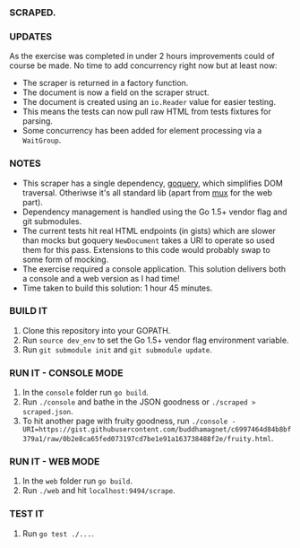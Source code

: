 ### SCRAPED.

### UPDATES

As the exercise was completed in under 2 hours improvements could of course be made. No time to add concurrency right now but at least now:

* The scraper is returned in a factory function.
* The document is now a field on the scraper struct.
* The document is created using an ```io.Reader``` value for easier testing.
* This means the tests can now pull raw HTML from tests fixtures for parsing.
* Some concurrency has been added for element processing via a ```WaitGroup```.

### NOTES

* This scraper has a single dependency, [goquery](http://github.com/PuerkitoBio/goquery), which simplifies DOM traversal. Otheriwse it's all standard lib (apart from [mux](http://github.com/gorilla/mux) for the web part).
* Dependency management is handled using the Go 1.5+ vendor flag
and git submodules.
* The current tests hit real HTML endpoints (in gists) which are
slower than mocks but goquery ```NewDocument``` takes a URI to operate so used them for this pass. Extensions to this code would
probably swap to some form of mocking.
* The exercise required a console application. This solution delivers both a console and a web version as I had time!
* Time taken to build this solution: 1 hour 45 minutes.

### BUILD IT

1. Clone this repository into your GOPATH.
2. Run ```source dev_env``` to set the Go 1.5+ vendor flag environment variable.
3. Run ```git submodule init``` and ```git submodule update```.

### RUN IT - CONSOLE MODE

1. In the ```console``` folder run ```go build```.
2. Run ```./console``` and bathe in the JSON goodness or ```./scraped > scraped.json```.
3. To hit another page with fruity goodness, run ```./console -URI=https://gist.githubusercontent.com/buddhamagnet/c6997464d84b8bf379a1/raw/0b2e8ca65fed073197cd7be1e91a163738488f2e/fruity.html```.

### RUN IT - WEB MODE

1. In the ```web``` folder run ```go build```.
2. Run ```./web``` and hit ```localhost:9494/scrape```.

### TEST IT

1. Run ```go test ./...```.
